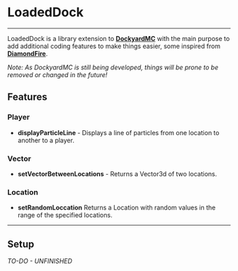 # LoadedDock

---

LoadedDock is a library extension to [**DockyardMC**](https://github.com/DockyardMC) with the main purpose to add additional coding features to make things easier, some inspired from [**DiamondFire**](https://mcdiamondfire.com/about/).

*Note: As DockyardMC is still being developed, things will be prone to be removed or changed in the future!*

## Features

### Player
- **displayParticleLine** - Displays a line of particles from one location to another to a player.

### Vector
- **setVectorBetweenLocations** - Returns a Vector3d of two locations.

### Location
- **setRandomLoccation** Returns a Location with random values in the range of the specified locations.

---

## Setup

*TO-DO - UNFINISHED*

